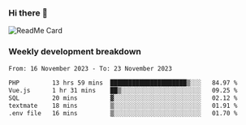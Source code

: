### Hi there 👋

<!--
**itzcy/itzcy** is a ✨ _special_ ✨ repository because its `README.md` (this file) appears on your GitHub profile.

Here are some ideas to get you started:

- 🔭 I’m currently working on ...
- 🌱 I’m currently learning ...
- 👯 I’m looking to collaborate on ...
- 🤔 I’m looking for help with ...
- 💬 Ask me about ...
- 📫 How to reach me: ...
- 😄 Pronouns: ...
- ⚡ Fun fact: ...
-->
![ReadMe Card](https://github-readme-stats.vercel.app/api?username=itzcy&show_icons=true&title_color=2d3198&icon_color=797cb8&text_color=24292e&bg_color=f6f8fa)

### Weekly development breakdown
<!--START_SECTION:waka-->

```txt
From: 16 November 2023 - To: 23 November 2023

PHP         13 hrs 59 mins  █████████████████████▒░░░   84.97 %
Vue.js      1 hr 31 mins    ██▒░░░░░░░░░░░░░░░░░░░░░░   09.25 %
SQL         20 mins         ▓░░░░░░░░░░░░░░░░░░░░░░░░   02.12 %
textmate    18 mins         ▒░░░░░░░░░░░░░░░░░░░░░░░░   01.91 %
.env file   16 mins         ▒░░░░░░░░░░░░░░░░░░░░░░░░   01.70 %
```

<!--END_SECTION:waka-->
